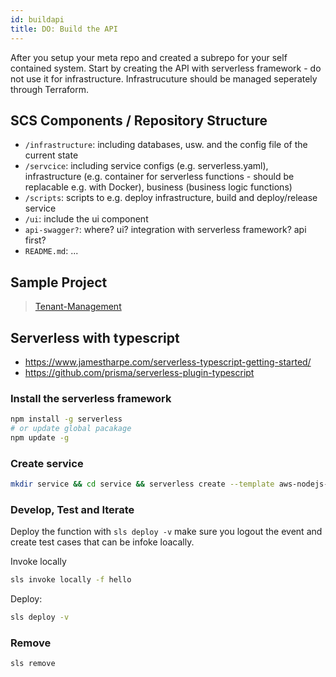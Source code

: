 ```yaml
---
id: buildapi
title: DO: Build the API
---
```


After you setup your meta repo and created a subrepo for your self contained system. Start by creating the API with serverless framework - do not use it for infrastructure. Infrastrucuture should be managed seperately through Terraform.

## SCS Components / Repository Structure

- `/infrastructure`: including databases, usw. and the config file of the current state
- `/servcice`: including service configs (e.g. serverless.yaml), infrastructure (e.g. container for serverless functions - should be replacable e.g. with Docker), business (business logic functions)
- `/scripts`: scripts to e.g. deploy infrastructure, build and deploy/release service
- `/ui`: include the ui component
- `api-swagger?`: where? ui? integration with serverless framework? api first?
- `README.md`: ...

## Sample Project

> [Tenant-Management](https://github.com/denseidel/saas-plaform-tenant-management)

## Serverless with typescript

- https://www.jamestharpe.com/serverless-typescript-getting-started/
- https://github.com/prisma/serverless-plugin-typescript

### Install the serverless framework

```bash
npm install -g serverless
# or update global pacakage
npm update -g
```

### Create service

```bash
mkdir service && cd service && serverless create --template aws-nodejs-typescript && npm install
```

### Develop, Test and Iterate

Deploy the function with `sls deploy -v` make sure you logout the event and create test cases that can be infoke loacally.

Invoke locally

```bash
sls invoke locally -f hello
```

Deploy:

```bash
sls deploy -v
```

### Remove

```bash
sls remove
```
